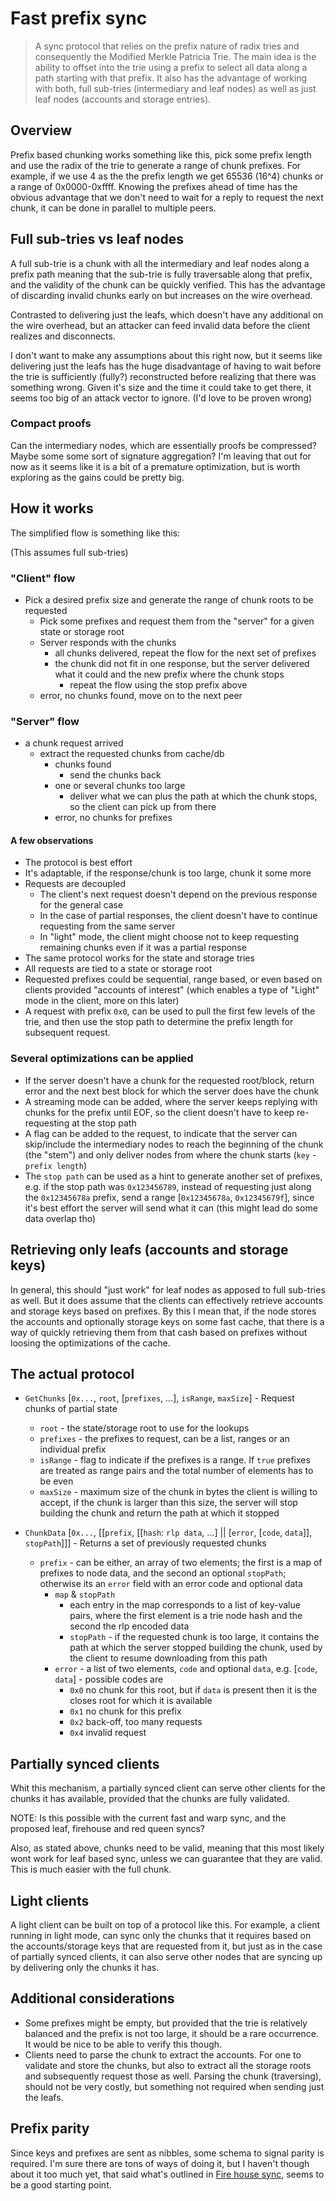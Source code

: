 # Fast prefix sync

> A sync protocol that relies on the prefix nature of radix tries and consequently the Modified Merkle Patricia Trie. The main idea is the ability to offset into the trie using a prefix to select all data along a path starting with that prefix. It also has the advantage of working with both, full sub-tries (intermediary and leaf nodes) as well as just leaf nodes (accounts and storage entries).

## Overview

Prefix based chunking works something like this, pick some prefix length and use the radix of the trie to generate a range of chunk prefixes. For example, if we use 4 as the the prefix length we get 65536 (16^4) chunks or a range of 0x0000-0xffff. Knowing the prefixes ahead of time has the obvious advantage that we don't need to wait for a reply to request the next chunk, it can be done in parallel to multiple peers.

## Full sub-tries vs leaf nodes

A full sub-trie is a chunk with all the intermediary and leaf nodes along a prefix path meaning that the sub-trie is fully traversable along that prefix, and the validity of the chunk can be quickly verified. This has the advantage of discarding invalid chunks early on but increases on the wire overhead. 

Contrasted to delivering just the leafs, which doesn't have any additional on the wire overhead, but an attacker can feed invalid data before the client realizes and disconnects. 

I don't want to make any assumptions about this right now, but it seems like delivering just the leafs has the huge disadvantage of having to wait before the trie is sufficiently (fully?) reconstructed before realizing that there was something wrong. Given it's size and the time it could take to get there, it seems too big of an attack vector to ignore. (I'd love to be proven wrong)

### Compact proofs

Can the intermediary nodes, which are essentially proofs be compressed? Maybe some some sort of signature aggregation? I'm leaving that out for now as it seems like it is a bit of a premature optimization, but is worth exploring as the gains could be pretty big.

## How it works

The simplified flow is something like this:

(This assumes full sub-tries)

### "Client" flow

- Pick a desired prefix size and generate the range of chunk roots to be requested
  - Pick some prefixes and request them from the "server" for a given state or storage root
  - Server responds with the chunks
    - all chunks delivered, repeat the flow for the next set of prefixes
    - the chunk did not fit in one response, but the server delivered what it could and the new prefix where the chunk stops
      - repeat the flow using the stop prefix above
  - error, no chunks found, move on to the next peer

### "Server" flow

- a chunk request arrived
  - extract the requested chunks from cache/db
    - chunks found
      - send the chunks back
    - one or several chunks too large
      - deliver what we can plus the path at which the chunk stops, so the client can pick up from there
    - error, no chunks for prefixes

#### A few observations

- The protocol is best effort
- It's adaptable, if the response/chunk is too large, chunk it some more
- Requests are decoupled
  - The client's next request doesn't depend on the previous response for the general case
  - In the case of partial responses, the client doesn't have to continue requesting from the same server
  - In "light" mode, the client might choose not to keep requesting remaining chunks even if it was a partial response
- The same protocol works for the state and storage tries
- All requests are tied to a state or storage root
- Requested prefixes could be sequential, range based, or even based on clients provided "accounts of interest" (which enables a type of "Light" mode in the client, more on this later)
- A request with prefix `0x0`, can be used to pull the first few levels of the trie, and then use the stop path to determine the prefix length for subsequent request.

### Several optimizations can be applied

- If the server doesn't have a chunk for the requested root/block, return error and the next best block for which the server does have the chunk
- A streaming mode can be added, where the server keeps replying with chunks for the prefix until EOF, so the client doesn't have to keep re-requesting at the stop path
- A flag can be added to the request, to indicate that the server can skip/include the intermediary nodes to reach the beginning of the chunk (the "stem") and only deliver nodes from where the chunk starts (`key` - `prefix length`)
- The `stop path` can be used as a hint to generate another set of prefixes, e.g. if the stop path was `0x123456789`, instead of requesting just along the `0x12345678a` prefix, send a range [`0x12345678a`, `0x12345679f`], since it's best effort the server will send what it can (this might lead do some data overlap tho)

## Retrieving only leafs (accounts and storage keys)

In general, this should "just work" for leaf nodes as apposed to full sub-tries as well. But it does assume that the clients can effectively retrieve accounts and storage keys based on prefixes. By this I mean that, if the node stores the accounts and optionally storage keys on some fast cache, that there is a way of quickly retrieving them from that cash based on prefixes without loosing the optimizations of the cache.

## The actual protocol

- `GetChunks` [`0x...`, `root`, [`prefixes`, ...], `isRange`, `maxSize`] - Request chunks of partial state
  - `root` - the state/storage root to use for the lookups
  - `prefixes` - the prefixes to request, can be a list, ranges or an individual prefix
  - `isRange` - flag to indicate if the prefixes is a range. If `true` prefixes are treated as range pairs and the total number of elements has to be even
  - `maxSize` - maximum size of the chunk in bytes the client is willing to accept, if the chunk is larger than this size, the server will stop building the chunk and return the path at which it stopped

- `ChunkData` [`0x...`, [[`prefix`, [[`hash`: `rlp data`, ...] || [`error`, [`code`, `data`]], `stopPath`]]] - Returns a set of previously requested chunks
  - `prefix` - can be either, an array of two elements; the first is a map of prefixes to node data, and the second an optional `stopPath`; otherwise its an `error` field with an error code and optional data
    - `map` & `stopPath`
      - each entry in the map corresponds to a list of  key-value pairs, where the first element is a   trie node hash and the second the rlp encoded data
      - `stopPath` - if the requested chunk is too large, it contains the path at which the server stopped building the chunk, used by the client to resume downloading from this path
    - `error` - a list of two elements, `code` and optional `data`, e.g. [`code`, `data`] - possible codes are
      - `0x0` no chunk for this root, but if `data` is present then it is the closes root for which it is available
      - `0x1` no chunk for this prefix
      - `0x2` back-off, too many requests
      - `0x4` invalid request

## Partially synced clients

Whit this mechanism, a partially synced client can serve other clients for the chunks it has available, provided that the chunks are fully validated.

NOTE:
Is this possible with the current fast and warp sync, and the proposed leaf, firehouse and red queen syncs? 

Also, as stated above, chunks need to be valid, meaning that this most likely wont work for leaf based sync, unless we can guarantee that they are valid. This is much easier with the full chunk.

## Light clients

A light client can be built on top of a protocol like this. For example, a client running in light mode, can sync only the chunks that it requires based on the accounts/storage keys that are requested from it, but just as in the case of partially synced clients, it can also serve other nodes that are syncing up by delivering only the chunks it has.

## Additional considerations

- Some prefixes might be empty, but provided that the trie is relatively balanced and the prefix is not too large, it should be a rare occurrence. It would be nice to be able to verify this though.
- Clients need to parse the chunk to extract the accounts. For one to validate and store the chunks, but also to extract all the storage roots and subsequently request those as well. Parsing the chunk (traversing), should not be very costly, but something not required when sending just the leafs.

## Prefix parity

Since keys and prefixes are sent as nibbles, some schema to signal parity is required. I'm sure there are tons of ways of doing it, but I haven't though about it too much yet, that said what's outlined in [Fire house sync](https://notes.ethereum.org/eXnqtO_vQquzrFDPHjuaFQ#Key-Prefixes), seems to be a good starting point.
